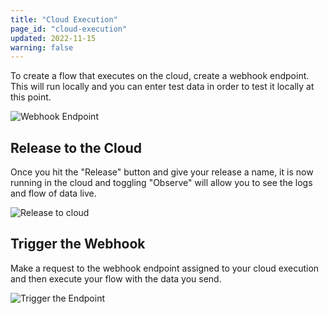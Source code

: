 ```yaml
---
title: "Cloud Execution"
page_id: "cloud-execution"
updated: 2022-11-15
warning: false
---
```


To create a flow that executes on the cloud, create a webhook endpoint. This will run locally and you can enter test data in order to test it locally at this point.

![Webhook Endpoint](https://assets.postman.com/postman-labs-docs/cloud-execution/cloud-execution-webhook-endpoint.gif)

## Release to the Cloud

Once you hit the "Release" button and give your release a name, it is now running in the cloud and toggling "Observe" will allow you to see the logs and flow of data live.

![Release to cloud](https://assets.postman.com/postman-labs-docs/cloud-execution/cloud-execution-create-release.gif)

## Trigger the Webhook

Make a request to the webhook endpoint assigned to your cloud execution and then execute your flow with the data you send.

![Trigger the Endpoint](https://assets.postman.com/postman-labs-docs/cloud-execution/cloud-execution-running-in-cloud.gif)
